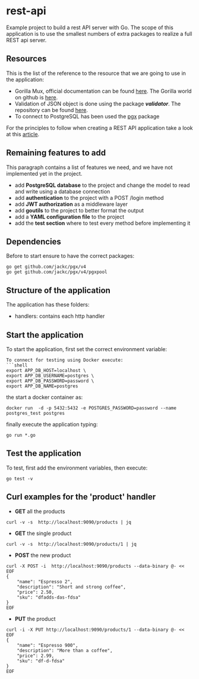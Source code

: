 # rest-api

Example project to build a rest API server with Go. The scope of this application is to use the smallest numbers of
extra packages to realize a full REST api server.

## Resources

This is the list of the reference to the resource that we are going to use in the application:

- Gorilla Mux, official documentation can be found [here](https://www.gorillatoolkit.org/). The Gorilla world on github
  is [here](https://github.com/gorilla).
- Validation of JSON object is done using the package ***validator***. The repository can be
  found [here](https://github.com/go-playground/validator).
- To connect to PostgreSQL has been used the [pgx](https://pkg.go.dev/github.com/jackc/pgx) package

For the principles to follow when creating a REST API application take a look at
this [article](https://docs.microsoft.com/en-us/azure/architecture/best-practices/api-design).

## Remaining features to add

This paragraph contains a list of features we need, and we have not implemented yet in the project.

- add **PostgreSQL database** to the project and change the model to read and write using a database connection
- add **authentication** to the project with a POST /login method
- add **JWT authorization** as a middleware layer
- add **goutils** to the project to better format the output
- add a **YAML configuration file** to the project
- add the **test section** where to test every method before implementing it

## Dependencies

Before to start ensure to have the correct packages:

```shell
go get github.com/jackc/pgx/v4
go get github.com/jackc/pgx/v4/pgxpool
```

## Structure of the application

The application has these folders:

- handlers: contains each http handler

## Start the application

To start the application, first set the correct environment variable:

```shell
To connect for testing using Docker execute:
```shell
export APP_DB_HOST=localhost \
export APP_DB_USERNAME=postgres \
export APP_DB_PASSWORD=password \
export APP_DB_NAME=postgres
```

the start a docker container as:

```shell
docker run  -d -p 5432:5432 -e POSTGRES_PASSWORD=password --name postgres_test postgres
```

finally execute the application typing:

```shell
go run *.go
```

## Test the application

To test, first add the environment variables, then execute:
```shell
go test -v
```

## Curl examples for the 'product' handler

- **GET** all the products

```shell
curl -v -s  http://localhost:9090/products | jq
```

- **GET** the single product

```shell
curl -v -s  http://localhost:9090/products/1 | jq
```

- **POST** the new product

```shell
curl -X POST -i  http://localhost:9090/products --data-binary @- << EOF   
{
    "name": "Espresso 2",
    "description": "Short and strong coffee",
    "price": 2.50,
    "sku": "dfadds-das-fdsa"
}
EOF
```

- **PUT** the product

```shell
curl -i -X PUT http://localhost:9090/products/1 --data-binary @- << EOF   
{
    "name": "Espresso 900",
    "description": "More than a coffee",
    "price": 2.99,
    "sku": "df-d-fdsa"
}
EOF
```


